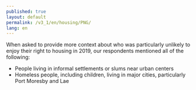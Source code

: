 ```yaml
---
published: true
layout: default
permalink: /v3_1/en/housing/PNG/
lang: en
---
```

When asked to provide more context about who was particularly unlikely to enjoy their right to housing in 2019, our respondents mentioned all of the following:

-	People living in informal settlements or slums near urban centers
-	Homeless people, including children, living in major cities, particularly Port Moresby and Lae